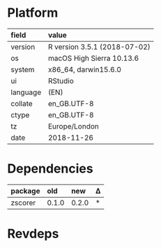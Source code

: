 # Platform

|field    |value                        |
|:--------|:----------------------------|
|version  |R version 3.5.1 (2018-07-02) |
|os       |macOS High Sierra 10.13.6    |
|system   |x86_64, darwin15.6.0         |
|ui       |RStudio                      |
|language |(EN)                         |
|collate  |en_GB.UTF-8                  |
|ctype    |en_GB.UTF-8                  |
|tz       |Europe/London                |
|date     |2018-11-26                   |

# Dependencies

|package |old   |new   |Δ  |
|:-------|:-----|:-----|:--|
|zscorer |0.1.0 |0.2.0 |*  |

# Revdeps

